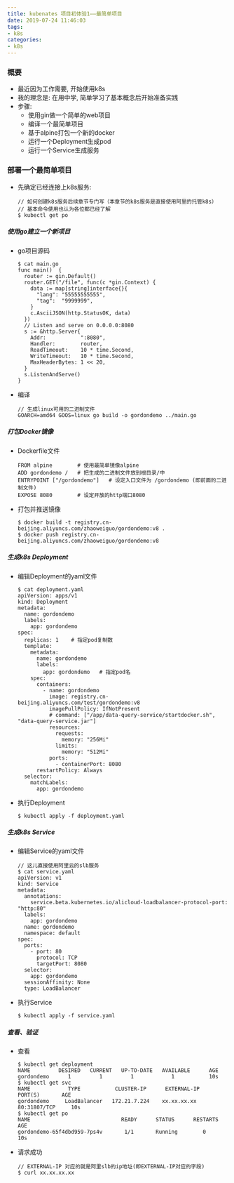 ```yaml
---
title: kubenates 项目初体验1——最简单项目
date: 2019-07-24 11:46:03
tags:
- k8s
categories:
- k8s
---
```


### 概要

- 最近因为工作需要, 开始使用k8s
- 我的理念是: 在用中学, 简单学习了基本概念后开始准备实践
- 步骤:
    - 使用gin做一个简单的web项目
    - 编译一个最简单项目
    - 基于alpine打包一个新的docker
    - 运行一个Deployment生成pod
    - 运行一个Service生成服务

### 部署一个最简单项目

- 先确定已经连接上k8s服务:

    ```
    // 如何创建k8s服务后续章节专门写（本章节的k8s服务是直接使用阿里的托管k8s）
    // 基本命令使用也认为各位都已经了解
    $ kubectl get po
    ```

##### 使用go建立一个新项目

- go项目源码

    ```
    $ cat main.go
    func main()  {
      router := gin.Default()
      router.GET("/file", func(c *gin.Context) {
        data := map[string]interface{}{
          "lang": "55555555555",
          "tag":  "9999999",
        }
        c.AsciiJSON(http.StatusOK, data)
      })
      // Listen and serve on 0.0.0.0:8080
      s := &http.Server{
        Addr:           ":8080",
        Handler:        router,
        ReadTimeout:    10 * time.Second,
        WriteTimeout:   10 * time.Second,
        MaxHeaderBytes: 1 << 20,
      }
      s.ListenAndServe()
    }
    ```

- 编译

    ```
    // 生成linux可用的二进制文件
    GOARCH=amd64 GOOS=linux go build -o gordondemo ../main.go
    ```

##### 打包Docker镜像

- Dockerfile文件

    ```
    FROM alpine        # 使用最简单镜像alpine
    ADD gordondemo /   # 把生成的二进制文件放到根目录/中
    ENTRYPOINT ["/gordondemo"]   # 设定入口文件为 /gordondemo (即前面的二进制文件)
    EXPOSE 8080        # 设定开放的http端口8080
    ```

- 打包并推送镜像

    ```
    $ docker build -t registry.cn-beijing.aliyuncs.com/zhaoweiguo/gordondemo:v8 .
    $ docker push registry.cn-beijing.aliyuncs.com/zhaoweiguo/gordondemo:v8
    ```


##### 生成k8s Deployment

- 编辑Deployment的yaml文件

    ```
    $ cat deployment.yaml
    apiVersion: apps/v1
    kind: Deployment
    metadata:
      name: gordondemo
      labels:
        app: gordondemo
    spec:
      replicas: 1    # 指定pod复制数
      template:
        metadata:
          name: gordondemo   
          labels:
            app: gordondemo   # 指定pod名
        spec:
          containers:
            - name: gordondemo
              image: registry.cn-beijing.aliyuncs.com/test/gordondemo:v8
              imagePullPolicy: IfNotPresent
              # command: ["/app/data-query-service/startdocker.sh", "data-query-service.jar"]
              resources:
                requests:
                  memory: "256Mi"
                limits:
                  memory: "512Mi"
              ports:
                - containerPort: 8080
          restartPolicy: Always
      selector:
        matchLabels:
          app: gordondemo
    ```

- 执行Deployment

    ```
    $ kubectl apply -f deployment.yaml
    ```

##### 生成k8s Service

- 编辑Service的yaml文件

    ```
    // 这儿直接使用阿里云的slb服务
    $ cat service.yaml
    apiVersion: v1
    kind: Service
    metadata:
      annotations:
        service.beta.kubernetes.io/alicloud-loadbalancer-protocol-port: "http:80"
      labels:
        app: gordondemo
      name: gordondemo
      namespace: default
    spec:
      ports:
        - port: 80
          protocol: TCP
          targetPort: 8080
      selector:
        app: gordondemo
      sessionAffinity: None
      type: LoadBalancer

    ```


- 执行Service

    ```
    $ kubectl apply -f service.yaml
    ```


##### 查看、验证

- 查看

    ```
    $ kubectl get deployment
    NAME         DESIRED   CURRENT   UP-TO-DATE   AVAILABLE      AGE
    gordondemo      1         1         1            1           10s
    $ kubectl get svc
    NAME            TYPE           CLUSTER-IP      EXTERNAL-IP      PORT(S)       AGE
    gordondemo     LoadBalancer   172.21.7.224    xx.xx.xx.xx    80:31807/TCP     10s
    $ kubectl get po
    NAME                             READY      STATUS      RESTARTS     AGE
    gordondemo-65f4dbd959-7ps4v       1/1       Running        0          10s
    ```

- 请求成功

    ```
    // EXTERNAL-IP 对应的就是阿里slb的ip地址(即EXTERNAL-IP对应的字段)
    $ curl xx.xx.xx.xx
    ```











